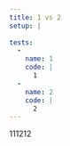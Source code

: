 ```yaml
---
title: 1 vs 2
setup: |
  
tests:
  -
    name: 1
    code: |
      1
  -
    name: 2
    code: |
      2
---
```

111212
